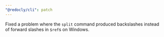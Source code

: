 ```yaml
---
"@redocly/cli": patch
---
```


Fixed a problem where the `split` command produced backslashes instead of forward slashes in `$ref`s on Windows.
